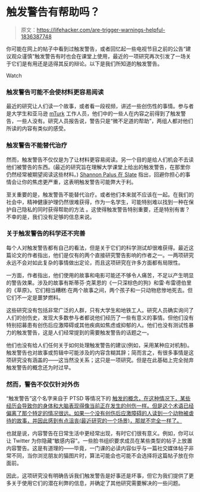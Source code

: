 # 触发警告有帮助吗？

> 原文：<https://lifehacker.com/are-trigger-warnings-helpful-1836387748>

你可能在网上的帖子中看到过触发警告，或者回忆起一些电视节目之前的公告“建议观众谨慎”触发警告有时也会在课堂上使用，最近的一项研究再次引发了一场关于它们是有用还是适得其反的辩论。以下是我们所知道的触发警告。

Watch

### 触发警告可能不会使材料更容易阅读

最近的研究让人们读一个故事，或者看一段视频，讲述一些创伤性的事情。参与者是大学生和亚马逊 [mTurk](https://www.mturk.com/) 工作人员，他们中的一些人在内容之前得到了触发警告，一些人没有。研究人员报告说，警告只是“微不足道的帮助”，两组人都对他们所读的内容有类似的感受。

### 触发警告不能替代治疗

然而，触发警告不仅仅是为了让材料更容易阅读。另一个目的是给人们机会不去读他们被警告的东西。(最近的研究旨在理解大学课堂上给出的触发警告，在那里你仍然经常被期望阅读这些材料。) [Shannon Palus 在 Slate](https://slate.com/technology/2019/07/trigger-warnings-research-shows-they-dont-work-might-hurt.html) 指出，回避你担心的事情会让你的焦虑更严重，这表明触发警告可能弊大于利。

至关重要的是，触发警告不能替代治疗。或者他们本来就不应该在一起。在我们的社会中，精神健康护理仍然很难获得，作为一名学生，可能特别难以找到一种在保护自己隐私的同时获得帮助的方法 。这使得触发警告特别重要，还是特别有害？不幸的是，我们没有足够的信息来说。

### 关于触发警告的科学还不完善

每个人对触发警告都有自己的看法，但是关于它们的科学测试却很难获得。最近这篇论文的作者指出，他们是仅有的两个直接研究警告影响的作者之一。一两项研究永远不会对如此复杂的事情做出定论，而且这项研究在许多方面都有局限性。

一方面，作者指出，他们使用的故事和电影可能还不够令人痛苦，不足以产生明显的警告效果。涉及的故事有斯蒂芬·克莱恩的《一只深棕色的狗》和雷·布雷德伯里的《草原》。它们相当糟糕:在两个故事之间，两个孩子和一只动物悲惨地死去。但它们不一定是噩梦燃料。

这些研究没有包括非常广泛的人群，只有大学生和地铁工人。研究人员确实询问了人们的创伤史，发现大多数参与者都说他们经历了一些有意义的事情。但他们没有特别招募患有创伤后应激障碍或其他疾病如焦虑或抑郁的人。他们也没有测试性暴力的触发警告，这是人们经常提到的需要触发警告的话题之一。

他们也没有给人们任何关于如何处理触发警告的建议(例如，采用某种应对机制)。触发警告也对故事或剪辑中可能涉及的内容含糊其辞；简而言之，有很多事情是这项研究没有涵盖的——这当然没关系；这只是一项研究。但是在此基础上完全抛弃触发警告的概念还为时过早。

### 然而，警告不仅仅针对外伤

“触发警告”这个名字来自于 PTSD 等情况下的 [触发的概念，在这种情况下，某些经历会导致你的身体和大脑表现得像当前正在发生的创伤一样。但是这个术语已经偏离了那个特定的情况很远。如果一个没有创伤后应激障碍的人读到一个动物被虐待的故事，并因此感到有点沮丧(最近研究的一个场景)，那就不完全一样了。](https://www.iaffrecoverycenter.com/blog/recognizing-ptsd-triggers/)

也就是说，内容警告在日常生活中更经常出现，有时它们很有意义。例如，你可以让 Twitter 为你隐藏“敏感内容”。一些脸书组织要求成员在某些类型的帖子上放置内容警告。这是有道理的——毕竟，一门课的必读内容似乎与一篇社交媒体帖子非常不同，当你浏览朋友的猫图片时，算法可能会也可能不会选择将这篇帖子放在你面前。

因此，这项研究没有明确告诉我们触发警告是好事还是坏事，但它为我们提供了更多关于使用它们的潜在利弊的信息，并确定了其他研究需要解决的一些问题。